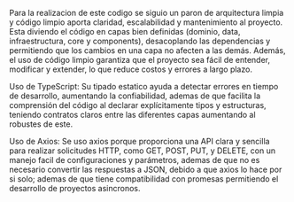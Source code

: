 Para la realizacion de este codigo se siguio un paron de arquitectura limpia y código limpio aporta claridad, escalabilidad y mantenimiento al proyecto. Esta diviendo el código en capas bien definidas (dominio, data, infraestructura, core y components), desacoplando las dependencias y permitiendo que los cambios en una capa no afecten a las demás. Además, el uso de código limpio garantiza que el proyecto sea fácil de entender, modificar y extender, lo que reduce costos y errores a largo plazo.

Uso de TypeScript:
Su tipado estatico ayuda a detectar errores en tiempo de desarrollo, aumentando la confiabilidad, ademas de que facilita la comprensión del código al declarar explícitamente tipos y estructuras, teniendo contratos claros entre las diferentes capas aumentando al robustes de este.

Uso de Axios:
Se uso  axios porque proporciona una API clara y sencilla para realizar solicitudes HTTP, como GET, POST, PUT, y DELETE, con un manejo facil de configuraciones y parámetros, ademas de que no es necesario convertir las respuestas a JSON, debido a que axios lo hace por si solo; ademas de que tiene compatibilidad con promesas permitiendo el desarrollo de proyectos asincronos.